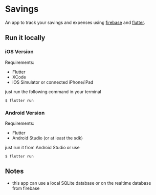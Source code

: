 # Savings

An app to track your savings and expenses using [firebase](https://firebase.google.com/) and [flutter](https://flutter.dev/).

## Run it locally

### iOS Version

Requirements: 
  - Flutter
  - XCode
  - iOS Simulator or connected iPhone/iPad

just run the following command in your terminal
```
$ flutter run
```

### Android Version

Requirements:
  - Flutter
  - Android Studio (or at least the sdk)

just run it from Android Studio or use
```
$ flutter run
```

## Notes

  - this app can use a local SQLite database or on the realtime database from firebase
